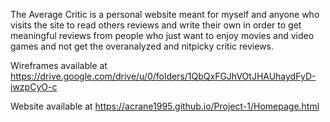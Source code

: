 The Average Critic is a personal website meant for myself and anyone who visits the site to read others reviews and write their own in order to get meaningful reviews from people who just want to enjoy movies and video games and not get the overanalyzed and nitpicky critic reviews.

Wireframes available at https://drive.google.com/drive/u/0/folders/1QbQxFGJhVOtJHAUhaydFyD-iwzpCyO-c

Website available at https://acrane1995.github.io/Project-1/Homepage.html
